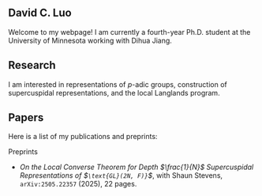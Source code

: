 ## David C. Luo

Welcome to my webpage! I am currently a fourth-year Ph.D. student at the University of Minnesota working with Dihua Jiang.

## Research

I am interested in representations of *p*-adic groups, construction of supercuspidal representations, and the local Langlands program. 

## Papers

Here is a list of my publications and preprints:

Preprints
* *On the Local Converse Theorem for Depth $`\frac{1}{N}`$ Supercuspidal Representations of $`\text{GL}(2N, F)}`$*, with Shaun Stevens, $`\texttt{arXiv:2505.22357}`$ (2025), 22 pages.

